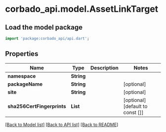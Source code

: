 # corbado_api.model.AssetLinkTarget

## Load the model package
```dart
import 'package:corbado_api/api.dart';
```

## Properties
Name | Type | Description | Notes
------------ | ------------- | ------------- | -------------
**namespace** | **String** |  | 
**packageName** | **String** |  | [optional] 
**site** | **String** |  | [optional] 
**sha256CertFingerprints** | **List<String>** |  | [optional] [default to const []]

[[Back to Model list]](../README.md#documentation-for-models) [[Back to API list]](../README.md#documentation-for-api-endpoints) [[Back to README]](../README.md)


